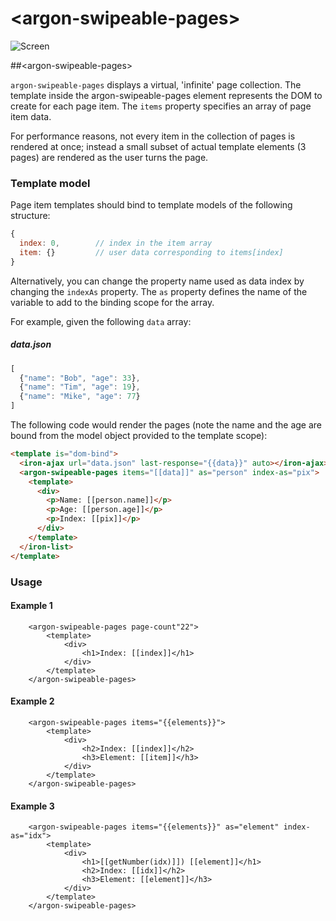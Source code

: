 # \<argon-swipeable-pages\>

![Screen](https://cloud.githubusercontent.com/assets/11378781/16348357/4ebcc948-3a52-11e6-92e7-4e5c6bf49b54.png)

##&lt;argon-swipeable-pages&gt;

`argon-swipeable-pages` displays a virtual, 'infinite' page collection. The template inside
the argon-swipeable-pages element represents the DOM to create for each page item.
The `items` property specifies an array of page item data.

For performance reasons, not every item in the collection of pages is rendered at once;
instead a small subset of actual template elements (3 pages) are rendered as the user turns the page.

### Template model

Page item templates should bind to template models of the following structure:

```js
{
  index: 0,        // index in the item array
  item: {}         // user data corresponding to items[index]
}
```

Alternatively, you can change the property name used as data index by changing the
`indexAs` property. The `as` property defines the name of the variable to add to the binding
scope for the array.

For example, given the following `data` array:

##### data.json

```js
[
  {"name": "Bob", "age": 33},
  {"name": "Tim", "age": 19},
  {"name": "Mike", "age": 77}
]
```

The following code would render the pages (note the name and the age are bound from the model object provided to the template scope):

```html
<template is="dom-bind">
  <iron-ajax url="data.json" last-response="{{data}}" auto></iron-ajax>
  <argon-swipeable-pages items="[[data]]" as="person" index-as="pix">
    <template>
      <div>
        <p>Name: [[person.name]]</p>
        <p>Age: [[person.age]]</p>
        <p>Index: [[pix]]</p>
      </div>
    </template>
  </iron-list>
</template>
```

### Usage

#### Example 1

```
    <argon-swipeable-pages page-count"22">
        <template>
            <div>
                <h1>Index: [[index]]</h1>
            </div>
        </template>
    </argon-swipeable-pages>
```

#### Example 2

```
    <argon-swipeable-pages items="{{elements}}">
        <template>
            <div>
                <h2>Index: [[index]]</h2>
                <h3>Element: [[item]]</h3>
            </div>
        </template>
    </argon-swipeable-pages>
```

#### Example 3

```
    <argon-swipeable-pages items="{{elements}}" as="element" index-as="idx">
        <template>
            <div>
                <h1>[[getNumber(idx)]]) [[element]]</h1>
                <h2>Index: [[idx]]</h2>
                <h3>Element: [[element]]</h3>
            </div>
        </template>
    </argon-swipeable-pages>
```